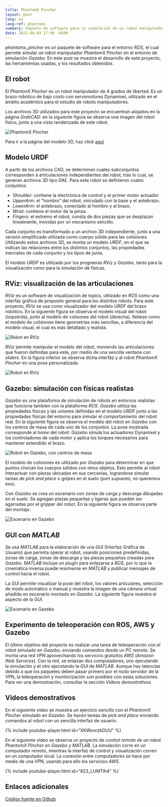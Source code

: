 ```yaml
---
title: PhantomX Pincher
layout: post
lang: es
lang-ref: phantomx
summary: Paquete de software para la simulación de un robot manipulador, con físicas realistas.
date: 2021-08-03 17:00 -0500
---
```


*phantomx_pincher* es un paquete de software para el entorno ROS, el cual permite simular un robot manipulador *PhantomX Pincher* en el entorno de simulación *Gazebo*. En este post se muestra el desarrollo de este proyecto, las herramientas usadas, y los resultados obtenidos.

## El robot
El *PhantonX Pincher* es un robot manipulador de 4 grados de libertad. Es un brazo robótico de bajo costo con servomotores Dynamixel, utilizado en el ámbito académico para el estudio de robots manipuladores.

Los archivos 3D utilizados para este proyecto se encuentran alojados en la página *GrabCAD*: en la siguiente figura se observa una imagen del robot físico, junto a una vista renderizada de este robot.

![PhantomX Pincher]({{site.baseurl}}/assets/images/20210803_1700_01.webp)

Para ir a la página del modelo 3D, haz click [aquí](https://grabcad.com/library/interbotix-phantomx-pincher-robot-arm-kit-mark-ii-1)

## Modelo URDF
A partir de los archivos CAD, se determinan cuales subconjuntos corresponden a articulaciones independientes del robot, tras lo cual, se generan archivos 3D tipo *DAE*. Para este robot se definieron cuatro conjuntos:
- *Shoulder*: contiene la electrónica de control y el primer motor actuador
- *UpperArm*: el "hombro" del robot, vinculado con la base y el antebrazo.
- *LowerArm*: el antebrazo, conectado al hombro y al brazo.
- *Wrist*: contiene el motor de la pinza.
- *Fingers*: el extremo el robot, consta de dos piezas que se desplazan linealmente, movidas por un mecanismo sencillo.

Cada conjunto es transformado a un archivo 3D independiente, junto a una versión simplificada utilizada como cuerpo sólido para las colisiones.  Utilizando estos archivos 3D, se monta un modelo *URDF*, en el que se indican las relaciones entre los distintos conjuntos, las propiedades inerciales de cada conjunto y los tipos de junta.

El modelo *URDF* es utilizado por los programas *RViz* y *Gazebo*, tanto para la visualización como para la simulación de físicas.

## RViz: visualización de las articulaciones

*RViz* es un software de visualización de topics, utilizado en *ROS* como una interfáz gráfica de proposito general para los distintos robots. Para este proyecto, *RViz* se usa como visualizador del modelo *URDF* del brazo robótico. En la siguiente figura se observa el modelo visual del robot (izquierda), junto al modelo de colisones del robot (derecha). Nótese como el modelo de colisiones tiene geometrías más sencillas, a diferencia del modelo visual, el cual es más detallado y realista.

![Robot en RViz]({{site.baseurl}}/assets/images/20210803_1700_02.webp)

*RViz* permite manipular el modelo del robot, moviendo las articulaciones que fueron definidas para este, por medio de una sencilla ventana con *sliders*. En la figura inferior se observa dicha interfáz y al robot *PhantomX Pincher* en una pose personalizada.

![Robot en RViz]({{site.baseurl}}/assets/images/20210803_1700_04.webp)

## Gazebo: simulación con físicas realistas

*Gazebo* es una plataforma de simulación de robots en entornos realistas que funciona tambien con la plataforma *ROS*. *Gazebo* utiliza las propiedades físicas y las uniones definidas en el modelo *URDF* junto a las propiedades físicas del entorno para simular el comportamiento del robot real. En la siguiente figura se observa el modelo del robot en *Gazebo* con los centros de masa de cada uno de los conjuntos. La pose mostrada corresponde al *home* del robot: *Gazebo* simula los actuadores Dynamixel y los controladores de cada motor y aplica los torques necesarios para mantener extendido el brazo.

![Robot en Gazebo, con centros de masa]({{site.baseurl}}/assets/images/20210803_1700_03.webp)

El modelo de colisiones es utilizado por *Gazebo* para determinar en que puntos chocan los cuerpos sólidos con otros objetos. Esto permite al robot interactuar con piezas ubicadas en sus cercanías, lograndose simular tareas de *pick and place* o golpes en el suelo (port supuesto, no queremos eso).

Con *Gazebo* se crea un escenario con zonas de carga y descarga dibujadas en el suelo. Se agregan piezas pequeñas y ligeras que pueden ser agarradas por el gripper del robot. En la siguiente figura se observa parte del montaje.

![Escenario en Gazebo]({{site.baseurl}}/assets/images/20210803_1700_05.webp)

## GUI con *MATLAB*
Se usa *MATLAB* para la elaboración de una *GUI* (Interfaz Gráfica de Usuario) que permita operar al robot, usando posiciones predefinidas, zonas de carga, zonas de descarga y las piezas pequeñas creadas para *Gazebo*. *MATLAB* incluye un plugin para enlazarse a *ROS*, por lo que la cinemática inversa puede resolverse en *MATLAB* y publicar mensajes de control hacia el robot.

La *GUI* permite visualizar la pose del robot, los valores articulares, selección de modo automático o manual y muestra la imagen de una cámara virtual añadida en escenario montado en *Gazebo*. La siguiente figura muestra el aspecto de la *GUI*.

![Escenario en Gazebo]({{site.baseurl}}/assets/images/20210803_1700_06.webp)

## Experimento de teleoperación con ROS, AWS y Gazebo
El último objetivo del proyecto es realizar una tarea de teleoperación con el robot simulado en *Gazebo*, enviando comandos desde un PC remoto. Se monta una red *VPN* aprovechando los servicios gratuitos *AWS* (*Amazon Web Services*). Con la red, se enlazan dos computadores, uno ejecutando la simulación y el otro ejecutando la *GUI* de *MATLAB*. Aunque hay latencias debido a que los paquetes deben pasar primero por el nodo servidor de la VPN, la teleoperación y monitorización son posibles con estas soluciones. Para ver una demostración, consultar la sección *Videos demostrativos*.

## Videos demostrativos

En el siguiente video se muestra un ejercicio sencillo con el *PhantomX Pincher* simulado en *Gazebo*. Se hacen tareas de *pick and place* enviando comandos al robot con un sencilla interfaz de usuario.

{% include youtube-player.html id="XKWonrzbDUU" %}

En el siguiente video se observa un proyecto de *control remoto de un robot PhantomX Pincher en Gazebo y MATLAB*. La simulación corre en un computador remoto, mientras la interfaz de control y visualización corren en un computador local. La conexión entre computadores se hace por medio de una VPN, usando para ello los servicios *AWS*.

{% include youtube-player.html id="823_LUMTlh4" %}


## Enlaces adicionales
[Código fuente en Github](https://github.com/Viejony/phantomx_pincher)